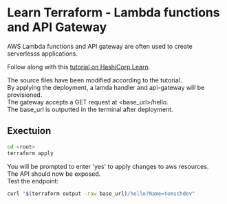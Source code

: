 # Learn Terraform - Lambda functions and API Gateway

AWS Lambda functions and API gateway are often used to create serverlesss
applications.

Follow along with this [tutorial on HashiCorp 
Learn](https://learn.hashicorp.com/tutorials/terraform/lambda-api-gateway?in=terraform/aws).

The source files have been modified according to the tutorial. \
By applying the deployment, a lamda handler and api-gateway will be provisioned. \
The gateway accepts a GET request at <base\_url>/hello. \
The base\_url is outputted in the terminal after deployment. 

## Exectuion

```bash
cd <root>
terraform apply

```
You will be prompted to enter 'yes' to apply changes to aws resources. \
The API should now be exposed. \
Test the endpoint:
```bash
curl "$(terraform output -raw base_url)/hello?Name=tomschdev"
```


